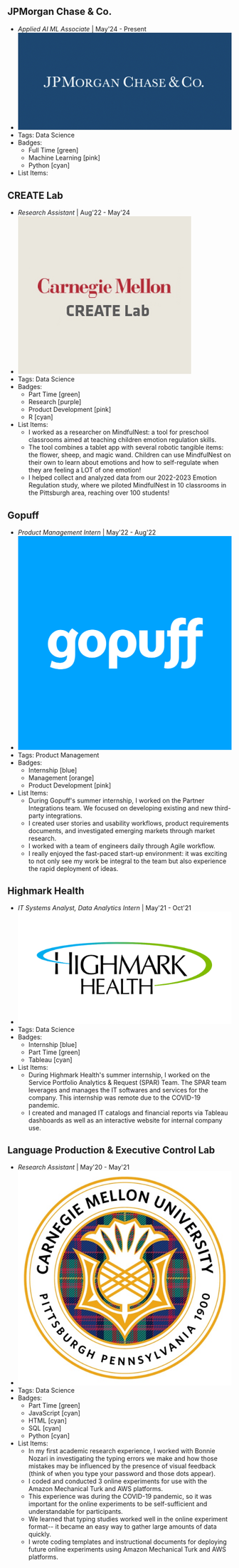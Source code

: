 ## JPMorgan Chase & Co.
- *Applied AI ML Associate* | May'24 - Present
- ![logo512](../assets/jpm-logo.png)
- Tags: Data Science
- Badges:
  - Full Time [green]
  - Machine Learning [pink]
  - Python [cyan]
- List Items:

## CREATE Lab
- *Research Assistant* | Aug'22 - May'24
- ![logo512](../assets/create-lab-logo.png)
- Tags: Data Science
- Badges:
  - Part Time [green]
  - Research [purple]
  - Product Development [pink]
  - R [cyan]
- List Items:
  - I worked as a researcher on MindfulNest: a tool for preschool classrooms aimed at teaching children emotion regulation skills.
  - The tool combines a tablet app with several robotic tangible items: the flower, sheep, and magic wand. Children can use MindfulNest on their own to learn about emotions and how to self-regulate when they are feeling a LOT of one emotion!
  - I helped collect and analyzed data from our 2022-2023 Emotion Regulation study, where we piloted MindfulNest in 10 classrooms in the Pittsburgh area, reaching over 100 students!

## Gopuff
- *Product Management Intern* | May'22 - Aug'22
- ![logo512](../assets/gopuff-logo.png)
- Tags: Product Management
- Badges:
  - Internship [blue]
  - Management [orange]
  - Product Development [pink]
- List Items:
  - During Gopuff's summer internship, I worked on the Partner Integrations team. We focused on developing existing and new third-party integrations.
  - I created user stories and usability workflows, product requirements documents, and investigated emerging markets through market research. 
  - I worked with a team of engineers daily through Agile workflow.
  - I really enjoyed the fast-paced start-up environment: it was exciting to not only see my work be integral to the team but also experience the rapid deployment of ideas.

## Highmark Health
- *IT Systems Analyst, Data Analytics Intern* | May'21 - Oct'21
- ![logo512](../assets/highmark-health-logo.png)
- Tags: Data Science
- Badges:
  - Internship [blue]
  - Part Time [green]
  - Tableau [cyan]
- List Items:
  - During Highmark Health's summer internship, I worked on the Service Portfolio Analytics & Request (SPAR) Team. The SPAR team leverages and manages the IT softwares and services for the company. This internship was remote due to the COVID-19 pandemic.
  - I created and managed IT catalogs and financial reports via Tableau dashboards as well as an interactive website for internal company use.

## Language Production & Executive Control Lab
- *Research Assistant* | May'20 - May'21
- ![logo512](../assets/cmu-seal.png)
- Tags: Data Science
- Badges:
  - Part Time [green]
  - JavaScript [cyan]
  - HTML [cyan]
  - SQL [cyan]
  - Python [cyan]
- List Items:
  - In my first academic research experience, I worked with Bonnie Nozari in investigating the typing errors we make and how those mistakes may be influenced by the presence of visual feedback (think of when you type your password and those dots appear).
  - I coded and conducted 3 online experiments for use with the Amazon Mechanical Turk and AWS platforms.
  - This experience was during the COVID-19 pandemic, so it was important for the online experiments to be self-sufficient and understandable for participants.
  - We learned that typing studies worked well in the online experiment format-- it became an easy way to gather large amounts of data quickly.
  - I wrote coding templates and instructional documents for deploying future online experiments using Amazon Mechanical Turk and AWS platforms.
